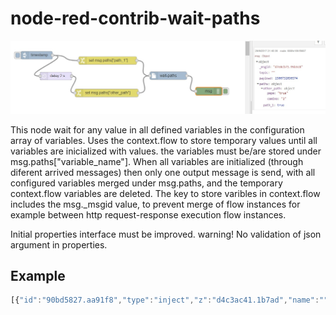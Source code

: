 # node-red-contrib-wait-paths

![Alt text](example.jpg?raw=true "Optional Title")

This node wait for any value in all defined variables in the configuration array of variables. Uses the context.flow to store temporary values until all variables are inicialized with values.
the variables must be/are stored under msg.paths["variable_name"].
When all variables are initialized (through diferent arrived messages) then only one output message is send, with all configured variables merged under msg.paths, and the temporary context.flow variables are deleted.
The key to store varibles in context.flow includes the msg._msgid value, to prevent merge of flow instances for example between http request-response execution flow instances.

Initial properties interface must be improved. warning! No validation of json argument in properties.

## Example

```javascript
[{"id":"90bd5827.aa91f8","type":"inject","z":"d4c3ac41.1b7ad","name":"","topic":"","payload":"","payloadType":"date","repeat":"","crontab":"","once":false,"x":109,"y":71.00000190734863,"wires":[["b6754421.af9328","92c7a271.f5e14"]]},{"id":"92c7a271.f5e14","type":"delay","z":"d4c3ac41.1b7ad","name":"","pauseType":"delay","timeout":"2","timeoutUnits":"seconds","rate":"1","nbRateUnits":"1","rateUnits":"second","randomFirst":"1","randomLast":"5","randomUnits":"seconds","drop":false,"x":182,"y":150.00000381469727,"wires":[["1d8a1bc.691bfe4"]]},{"id":"1d8a1bc.691bfe4","type":"change","z":"d4c3ac41.1b7ad","name":"","rules":[{"t":"set","p":"paths[\"other_path\"]","pt":"msg","to":"{\"pepe\":\"true\",\"camino\":\"2\"}","tot":"json"}],"action":"","property":"","from":"","to":"","reg":false,"x":375,"y":214.00000476837158,"wires":[["dea7d157.7e525"]]},{"id":"b6754421.af9328","type":"change","z":"d4c3ac41.1b7ad","name":"","rules":[{"t":"set","p":"paths[\"path_1\"]","pt":"msg","to":"true","tot":"bool"}],"action":"","property":"","from":"","to":"","reg":false,"x":379.0000305175781,"y":91.00000286102295,"wires":[["dea7d157.7e525"]]},{"id":"dea7d157.7e525","type":"wait-paths","z":"d4c3ac41.1b7ad","name":"","paths":"[\"path_1\",\"other_path\"]","x":599.1666717529297,"y":157.88889122009277,"wires":[["855fe189.f8657"]]},{"id":"855fe189.f8657","type":"debug","z":"d4c3ac41.1b7ad","name":"","active":true,"console":"false","complete":"true","x":763.1000556945801,"y":207.60004806518555,"wires":[]}]
```

